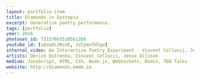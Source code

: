 ```yaml
---
layout: portfolio-item
title: Diamonds in Dystopia
excerpt: Generative poetry performance.
tags: [portfolio]
year: 2016
photoset_id: 72157665538561266
youtube_id: [xAzwXL3NcUE, sVCpmvTHlgw]
internal_video: An Interactive Poetry Experiment - Vincent Cellucci, Jesse Allison & Derick Ostrenko - TEDxLSU.mp4
artists: Derick Ostrenko, Vincent Cellucci, Jesse Allison
medium: JavaScript, HTML, CSS, Node.js, WebSockets, Redis, TED Talks
website: http://diamonds.emdm.io
---
```

